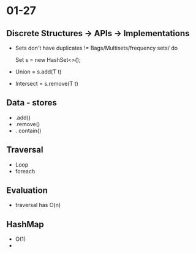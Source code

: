 # 01-27

## Discrete Structures -> APIs -> Implementations

- Sets don't have duplicates != Bags/Multisets/frequency sets/ do

  Set s = new HashSet<>();

- Union = s.add(T t)
- Intersect = s.remove(T t)

## Data - stores

- .add()
- .remove()
- . contain()

## Traversal

- Loop
- foreach

## Evaluation

- traversal has O(n)

## HashMap

- O(1)
-

